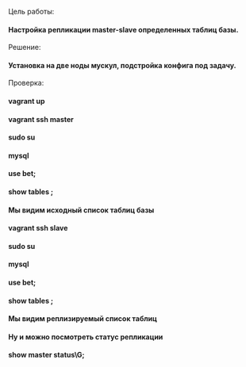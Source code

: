 Цель работы: 
#### Настройка репликации master-slave определенных таблиц базы. 

Решение:
#### Установка на две ноды мускул, подстройка конфига под задачу.

Проверка: 
#### vagrant up
#### vagrant ssh master 
#### sudo su
#### mysql 
#### use bet; 
#### show tables ; 
#### 
#### Мы видим исходный список таблиц базы  
#### 
#### vagrant ssh slave 
#### sudo su 
#### mysql 
#### use bet; 
#### show tables ; 
#### 
#### Мы видим реплизируемый список таблиц 
#### 
#### Ну и можно посмотреть статус репликации 
#### show master status\G; 

